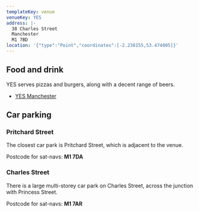 ```yaml
---
templateKey: venue
venueKey: YES
address: |-
  38 Charles Street
  Manchester
  M1 7BD
location: '{"type":"Point","coordinates":[-2.238155,53.474005]}'
---
```

## Food and drink

YES serves pizzas and burgers, along with a decent range of beers.

- [YES Manchester](https://www.yes-manchester.com/)

## Car parking

### Pritchard Street

The closest car park is Pritchard Street, which is adjacent to the venue.

Postcode for sat-navs: **M1 7DA**

### Charles Street

There is a large multi-storey car park on Charles Street, across the junction
with Princess Street.

Postcode for sat-navs: **M1 7AR**
